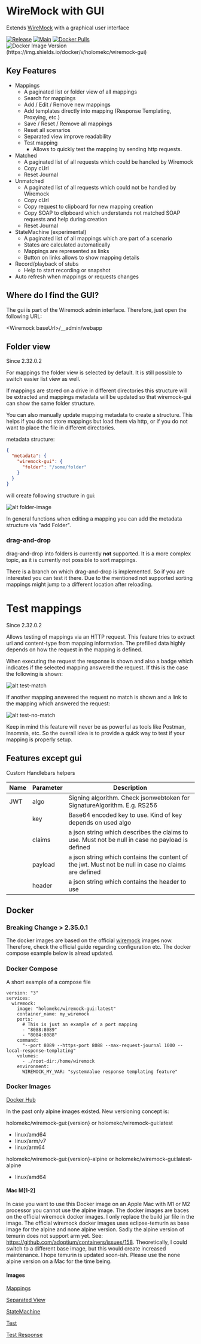 # WireMock with GUI

Extends [WireMock](http://wiremock.org) with a graphical user interface

[![Release](https://img.shields.io/github/v/release/holomekc/wiremock)](https://github.com/holomekc/wiremock/releases)
[![Main](https://github.com/holomekc/wiremock/actions/workflows/build-and-test.yml/badge.svg)](https://github.com/holomekc/wiremock/actions/workflows/build-and-test.yml)
[![Docker Pulls](https://img.shields.io/docker/pulls/holomekc/wiremock-gui.svg)](https://hub.docker.com/r/holomekc/wiremock-gui/)
![Docker Image Version (https://img.shields.io/docker/v/holomekc/wiremock-gui)](https://hub.docker.com/r/holomekc/wiremock-gui/)

## Key Features

- Mappings
  - A paginated list or folder view of all mappings
  - Search for mappings
  - Add / Edit / Remove new mappings
  - Add templates directly into mapping (Response Templating, Proxying, etc.)
  - Save / Reset / Remove all mappings
  - Reset all scenarios
  - Separated view improve readability
  - Test mapping
    - Allows to quickly test the mapping by sending http requests.
- Matched
  - A paginated list of all requests which could be handled by Wiremock
  - Copy cUrl
  - Reset Journal
- Unmatched
  - A paginated list of all requests which could not be handled by Wiremock
  - Copy cUrl
  - Copy request to clipboard for new mapping creation
  - Copy SOAP to clipboard which understands not matched SOAP requests and help during creation
  - Reset Journal
- StateMachine (experimental)
  - A paginated list of all mappings which are part of a scenario
  - States are calculated automatically
  - Mappings are represented as links
  - Button on links allows to show mapping details
- Record/playback of stubs
  - Help to start recording or snapshot
- Auto refresh when mappings or requests changes

## Where do I find the GUI?

The gui is part of the Wiremock admin interface. Therefore, just open the following URL:

\<Wiremock baseUrl\>/__admin/webapp

## Folder view

Since 2.32.0.2

For mappings the folder view is selected by default. It is still possible to switch easier list view as well.

If mappings are stored on a drive in different directories this structure will be extracted and mappings metadata will
be updated so that wiremock-gui can show the same folder structure.

You can also manually update mapping metadata to create a structure. This helps if you do not store mappings but load
them via http, or if you do not want to place the file in different directories.

metadata structure:

```json
{
  "metadata": {
    "wiremock-gui": {
      "folder": "/some/folder"
    }
  }
}
```

will create following structure in gui:

![alt folder-image](./images/folder.png)

In general functions when editing a mapping you can add the metadata structure via "add Folder".

### drag-and-drop

drag-and-drop into folders is currently <b>not</b> supported. It is a more complex topic, as it is currently not
possible to sort mappings.

There is a branch on which drag-and-drop is implemented. So if you are interested you can test it there. Due to the
mentioned not supported sorting mappings might jump to a different location after reloading.

# Test mappings

Since 2.32.0.2

Allows testing of mappings via an HTTP request. This feature tries to extract url and content-type from mapping
information. The prefilled data highly depends on how the request in the mapping is defined.

When executing the request the response is shown and also a badge which indicates if the selected mapping answered the
request. If this is the case the following is shown:

![alt test-match](./images/test-matches.png)

If another mapping answered the request no match is shown and a link to the mapping which answered the request:

![alt test-no-match](./images/test-no-match.png)

Keep in mind this feature will never be as powerful as tools like Postman, Insomnia, etc. So the overall idea is to
provide a quick way to test if your mapping is properly setup.

## Features except gui

Custom Handlebars helpers

| Name | Parameter | Description                                                                                         |
|------|-----------|-----------------------------------------------------------------------------------------------------|
| JWT  | algo      | Signing algorithm. Check jsonwebtoken for SignatureAlgorithm. E.g. RS256                            |
|      | key       | Base64 encoded key to use. Kind of key depends on used algo                                         |
|      | claims    | a json string which describes the claims to use. Must not be null in case no payload is defined     |
|      | payload   | a json string which contains the content of the jwt. Must not be null in case no claims are defined |
|      | header    | a json string which contains the header to use                                                      |

## Docker

### Breaking Change > 2.35.0.1

The docker images are based on the official [wiremock](https://hub.docker.com/r/wiremock/wiremock) images now.
Therefore, check the official guide regarding configuration etc. The docker compose example below is alread updated.

### Docker Compose

A short example of a compose file

```
version: "3"
services:
  wiremock:
    image: "holomekc/wiremock-gui:latest"
    container_name: my_wiremock
    ports:
      # This is just an example of a port mapping
      - "8088:8089"
      - "8084:8088"
    command:
      "--port 8089 --https-port 8088 --max-request-journal 1000 --local-response-templating"
    volumes:
      - ./root-dir:/home/wiremock
    environment:
      WIREMOCK_MY_VAR: "systemValue response templating feature"
```

### Docker Images

[Docker Hub](https://hub.docker.com/r/holomekc/wiremock-gui)

In the past only alpine images existed. New versioning concept is:

holomekc/wiremock-gui:{version} or holomekc/wiremock-gui:latest

- linux/amd64
- linux/arm/v7
- linux/arm64

holomekc/wiremock-gui:{version}-alpine or holomekc/wiremock-gui:latest-alpine

- linux/amd64

#### Mac M[1-2]

In case you want to use this Docker image on an Apple Mac with M1 or M2 processor you cannot use the alpine image. The
docker images are baces on the official wiremock docker images. I only replace the build jar file in the image. The
official wiremock docker images uses eclipse-temurin as base image for the alpine and none alpine version. Sadly the
alpine version of temurin does not support arm yet. See: https://github.com/adoptium/containers/issues/158.
Theoretically, I could switch to a different base image, but this would create increased maintenance. I hope temurin is
updated soon-ish. Please use the none alpine version on a Mac for the time being.

#### Images

[Mappings](./images/mappings.png)

[Separated View](./images/mappings-separated.png)

[StateMachine](./images/state-machine.png)

[Test](./images/test.png)

[Test Response](./images/test-response.png)
